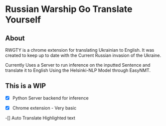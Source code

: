 # Russian Warship Go Translate Yourself

## About
RWGTY is a chrome extension for translating Ukrainian to English.
It was created to keep up to date with the Current Russian invasion of the Ukraine.

Currently Uses a Server to run inference on the inputted Sentence and translate it to English
Using the Helsinki-NLP Model through EasyNMT. 

## This is a WIP
-[x] Python Server backend for inference

-[x] Chrome extension - Very basic

-[] Auto Translate Highlighted text


